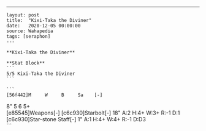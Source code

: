 ---
    layout: post
    title:  "Kixi-Taka the Diviner"
    date:   2020-12-05 00:00:00
    source: Wahapedia
    tags: [seraphon]
    ---
    
    **Kixi-Taka the Diviner**
    
    **Stat Block**
    ```
    5/5 Kixi-Taka the Diviner
    ```
    
    ```
    [56f442]M     W     B     Sa    [-]
8"    5     6     5+    
[e85545]Weapons[-]
[c6c930]Starbolt[-]
18"    A:2    H:4+   W:3+   R:-1   D:1   
[c6c930]Star-stone Staff[-]
1"     A:1    H:4+   W:4+   R:-1   D:D3  
    ```
    
    
    